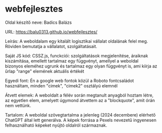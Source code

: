 # webfejlesztes
Oldal készítő neve: Badics Balázs

URL: https://balu0313.github.io/webfejlesztes/

Leírás: A weboldalam egy kitalált logisztikai vállalat oldalának felel meg. Röviden bemutatja a vállalatot, szolgáltatásait.

Saját JS kód: CSSZ.js, funckciói: szolgáltatások megjelenítése, áraiknak kiszámítása, emellett tartalmaz egy függvényt, amellyel a weboldal bizonyos eleméhez ugrunk és tartalmaz egy olyan függvényt is, ami kiírja az űrlap "range" elemének aktuális értékét

Egyedi font: Én a google web fontok közül a Roboto fontcsaládot használtam, minden "cimek", "cimek2" osztályú elemnél

Átvett elemek: A weboldalt a félév során megtanult anyagból hoztam létre, az egyetlen elem, amelyett úgymond átvettem az a "blockquote", amit órán nem vettünk.

Tartalom: A weboldal szövegtartalma a jelenleg (2024 decembere) elérhető ChatGPT által lett generálva. A képek forrása a Pexels nevezetű ingyenesen felhasználható képeket nyújtó oldalról származnak.
